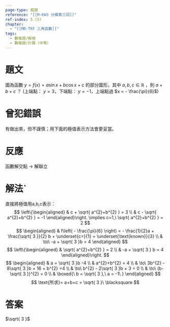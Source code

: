 ```yaml
---
page-type: 錯題
reference: "[[M-KW3 分模第三回]]"
ref-index: 5.(5)
chapter:
  - "[[MR-TRF 三角函數]]"
tags:
  - 數複題/解根
  - 數複題/計算（中等）
---
```

# 題文
圖為函數 $y =f(x) = a\sin x+b\cos x+c$ 的部分圖形，其中 $a,b,c \in\mathbb{R}$ ，則 $a+b+c$ ？
(上端點： $y = 3$，下端點： $y = -1$，上端點過 $x = - \frac{\pi}{6}$)
# 曾犯錯誤
有做出來，但不謹慎；用下面的極值表示方法會更妥當。
# 反應
函數解交點 -> 解聯立
# 解法ˋ
直接將極值用a,b,c表示：
$$
\left\{\begin{aligned}
 & c + \sqrt{ a^{2}+b^{2} } = 3 \\
 & c - \sqrt{ a^{2}+b^{2} } = -1
\end{aligned}\right. \implies c=1,\ \sqrt{ a^{2}+b^{2} } = 2
$$
$$
\begin{aligned}
 & f\left( - \frac{\pi}{6} \right) = - \frac{1}{2}a + \frac{\sqrt{ 3 }}{2} b + \underset{c=}{1} = \underset{\text{known}}{3}  \\
 & \to\ -a + \sqrt{ 3 }b = 4
\end{aligned}
$$
$$
\left\{\begin{aligned}
 & \sqrt{ a^{2}+b^{2} } = 2 \\
 & -a + \sqrt{ 3 } b = 4
\end{aligned}\right.
$$
$$
\begin{aligned}  & a = \sqrt{ 3 }b -4 \\
 & a^{2}+b^{2} = 4 \\
 & \to\ 3b^{2} - 8\sqrt{ 3 }b + 16 + b^{2} =4 \\
 & \to\ b^{2} - 2\sqrt{ 3 }b + 3 = 0 \\
 & \to\ (b-\sqrt{ 3 })^{2} = 0 \\
 & \boxed{\ b = \sqrt{ 3 },\ a = -1\ }
\end{aligned}
$$
$$
\text{所求}= a+b+c = \sqrt{ 3 }\ \blacksquare
$$
# 答案
$\sqrt{ 3 }$